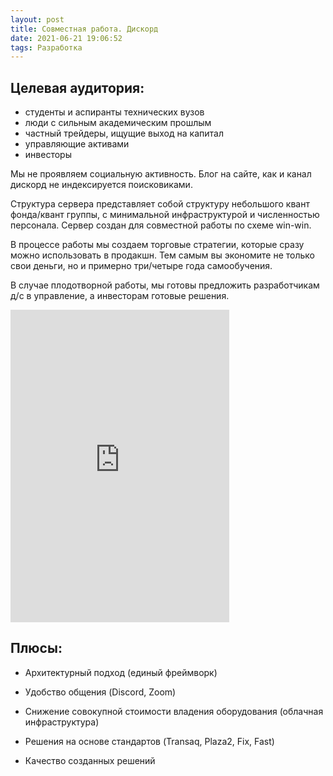 ```yaml
---
layout: post
title: Совместная работа. Дискорд
date: 2021-06-21 19:06:52
tags: Разработка
---
```


## Целевая аудитория:

- студенты и аспиранты технических вузов
- люди с сильным академическим прошлым
- частный трейдеры, ищущие выход на капитал
- управляющие активами
- инвесторы

Мы не проявляем социальную активность. Блог на сайте, как и канал дискорд не индексируется поисковиками.

Структура сервера представляет собой структуру небольшого квант фонда/квант группы,
с минимальной инфраструктурой и численностью персонала. Сервер создан для совместной работы по схеме win-win.

В процессе работы мы создаем торговые стратегии, которые сразу можно использовать в продакшн.
Тем самым вы экономите не только свои деньги, но и примерно три/четыре года самообучения.

В случае плодотворной работы, мы готовы предложить разработчикам д/с в управление, а инвесторам готовые решения.


<iframe src="https://discord.com/widget?id=845947068874096660&theme=dark" width="350" height="500" allowtransparency="true" frameborder="0" sandbox="allow-popups allow-popups-to-escape-sandbox allow-same-origin allow-scripts"></iframe>

## Плюсы:

- Архитектурный подход (единый фреймворк)

- Удобство общения (Discord, Zoom)

- Снижение совокупной стоимости владения оборудования (облачная инфраструктура)

- Решения на основе стандартов (Transaq, Plaza2, Fix, Fast)

- Качество созданных решений
